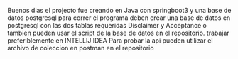 Buenos dias el projecto fue creando en Java con springboot3 y una base de datos postgresql
para correr el programa deben crear una base de datos en postgresql con las dos tablas requeridas Disclaimer y Acceptance o tambien pueden usar el script de la base de datos en el repositorio.
trabajar preferiblemente en INTELLIJ IDEA
Para probar la api pueden utilizar el archivo de coleccion en postman en el repositorio

